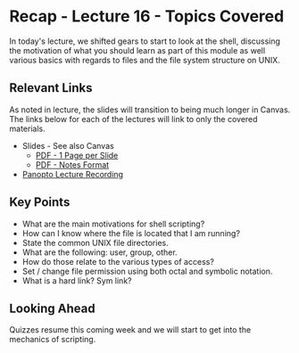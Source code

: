 # Recap - Lecture 16 - Topics Covered

In today's lecture, we shifted gears to start to look at the shell, discussing the motivation of what you should learn as part of this module as well various basics with regards to files and the file system structure on UNIX.  

## Relevant Links

As noted in lecture, the slides will transition to being much longer in Canvas.  The links below for each of the lectures will link to only the covered materials.  

* Slides - See also Canvas
   * [PDF - 1 Page per Slide](https://canvas.nd.edu/files/4082994/download?download_frd=1)
   * [PDF - Notes Format](https://canvas.nd.edu/files/4082995/download?download_frd=1)
* [Panopto Lecture Recording](https://notredame.hosted.panopto.com/Panopto/Pages/Viewer.aspx?id=53b1f760-0e59-4c4f-832c-b1ff011168dd)

## Key Points

* What are the main motivations for shell scripting?
* How can I know where the file is located that I am running?
* State the common UNIX file directories.
* What are the following: user, group, other.
* How do those relate to the various types of access?
* Set / change file permission using both octal and symbolic notation.
* What is a hard link? Sym link?

## Looking Ahead

Quizzes resume this coming week and we will start to get into the mechanics of scripting.  